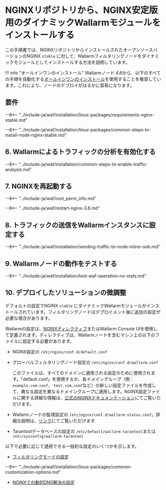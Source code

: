 [img-wl-console-users]:             ../../images/check-user-no-2fa.png
[wallarm-status-instr]:             ../../admin-en/configure-statistics-service.md
[memory-instr]:                     ../../admin-en/configuration-guides/allocate-resources-for-node.md
[waf-directives-instr]:             ../../admin-en/configure-parameters-en.md
[ptrav-attack-docs]:                ../../attacks-vulns-list.md#path-traversal
[attacks-in-ui-image]:           ../../images/admin-guides/test-attacks-quickstart.png
[waf-mode-instr]:                   ../../admin-en/configure-wallarm-mode.md
[logging-instr]:                    ../../admin-en/configure-logging.md
[proxy-balancer-instr]:             ../../admin-en/using-proxy-or-balancer-en.md
[process-time-limit-instr]:         ../../admin-en/configure-parameters-en.md#wallarm_process_time_limit
[configure-selinux-instr]:          ../../admin-en/configure-selinux.md
[configure-proxy-balancer-instr]:   ../../admin-en/configuration-guides/access-to-wallarm-api-via-proxy.md
[update-instr]:                     ../../updating-migrating/nginx-modules.md
[install-postanalytics-docs]:        ../../../admin-en/installation-postanalytics-en/
[dynamic-dns-resolution-nginx]:     ../../admin-en/configure-dynamic-dns-resolution-nginx.md
[waf-mode-recommendations]:          ../../about-wallarm/deployment-best-practices.md#follow-recommended-onboarding-steps
[ip-lists-docs]:                    ../../user-guides/ip-lists/overview.md
[versioning-policy]:                ../../updating-migrating/versioning-policy.md#version-list
[install-postanalytics-instr]:      ../../admin-en/installation-postanalytics-en.md
[waf-installation-instr-latest]:     /installation/nginx/dynamic-module/
[img-node-with-several-instances]:  ../../images/user-guides/nodes/wallarm-node-with-two-instances.png
[img-create-wallarm-node]:      ../../images/user-guides/nodes/create-cloud-node.png
[nginx-custom]:                 ../custom/custom-nginx-version.md
[node-token]:                       ../../quickstart.md#deploy-the-wallarm-filtering-node
[api-token]:                        ../../user-guides/settings/api-tokens.md
[wallarm-token-types]:              ../../user-guides/nodes/nodes.md#api-and-node-tokens-for-node-creation
[platform]:                         ../../installation/supported-deployment-options.md
[inline-docs]:                      ../inline/overview.md
[oob-docs]:                         ../oob/overview.md
[oob-advantages-limitations]:       ../oob/overview.md#advantages-and-limitations
[web-server-mirroring-examples]:    ../oob/web-server-mirroring/overview.md#examples-of-web-server-configuration-for-traffic-mirroring
[img-grouped-nodes]:                ../../images/user-guides/nodes/grouped-nodes.png

# NGINXリポジトリから、NGINX安定版用のダイナミックWallarmモジュールをインストールする

この手順書では、NGINXリポジトリからインストールされたオープンソースバージョンのNGINX `stable` に対して、Wallarmフィルタリングノードをダイナミックモジュールとしてインストールする方法を説明しています。

!!! info "オールインワンのインストール"
    Wallarmノード 4.6から、以下のすべての手順を自動化する[オールインワンのインストール](all-in-one.md)を使用することを推奨しています。これにより、ノードのデプロイがはるかに容易になります。

## 要件

--8<-- "../include-ja/waf/installation/linux-packages/requirements-nginx-stable.md"

--8<-- "../include-ja/waf/installation/linux-packages/common-steps-to-install-node-nginx-stable.md"

## 6. Wallarmによるトラフィックの分析を有効化する

--8<-- "../include-ja/waf/installation/common-steps-to-enable-traffic-analysis.md"

## 7. NGINXを再起動する

--8<-- "../include-ja/waf/root_perm_info.md"

--8<-- "../include-ja/waf/restart-nginx-3.6.md"

## 8. トラフィックの送信をWallarmインスタンスに設定する

--8<-- "../include-ja/waf/installation/sending-traffic-to-node-inline-oob.md"

## 9. Wallarmノードの動作をテストする

--8<-- "../include-ja/waf/installation/test-waf-operation-no-stats.md"

## 10. デプロイしたソリューションの微調整

デフォルトの設定でNGINX `stable` にダイナミックWallarmモジュールがインストールされています。フィルタリングノードはデプロイメント後に追加の設定が必要な場合があります。

Wallarmの設定は、[NGINXディレクティブ](../../admin-en/configure-parameters-en.md)またはWallarm Console UIを使用して定義されます。ディレクティブは、Wallarmノードを含むマシン上の以下のファイルに設定する必要があります。

* NGINX設定の `/etc/nginx/conf.d/default.conf`
* グローバルフィルタリングノード設定の `/etc/nginx/conf.d/wallarm.conf`

    このファイルは、すべてのドメインに適用される設定のために使用されます。「default.conf」を使用するか、各ドメイングループ（例： `example.com.conf`、 `test.com.conf`など）の新しい設定ファイルを作成して、異なる設定を異なるドメイングループに適用します。NGINX設定ファイルに関する詳細な情報は、[公式のNGINXドキュメンテーション](https://nginx.org/en/docs/beginners_guide.html)にてご覧いただけます。
* Wallarmノードの監視設定の `/etc/nginx/conf.d/wallarm-status.conf`。詳細な説明は、[リンク][wallarm-status-instr]にてご覧いただけます
* Tarantoolデータベースの設定の `/etc/default/wallarm-tarantool`または `/etc/sysconfig/wallarm-tarantool`

以下で必要に応じて適用できる一般的な設定のいくつかを示します。

* [フィルタリングモードの設定][waf-mode-instr]

--8<-- "../include-ja/waf/installation/linux-packages/common-customization-options.md"

* [NGINXでの動的DNS解決の設定][dynamic-dns-resolution-nginx]